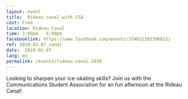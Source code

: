 ```yaml
---
layout: event
title:  Rideau canal with CSA
cost: Free
location: Rideau Canal
time: 3:00pm - 6:00pm
facebooklink: https://www.facebook.com/events/374032103396821/
ref: 2019-02-07_canal
date:  2019-02-07
lang: en
permalink: /events/rideau-canal-2019
---
```

Looking to sharpen your ice-skating skills? Join us with the Communications Student Association for an fun afternoon at the Rideau Canal!
